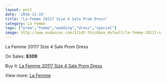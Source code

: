 ```yaml
---
layout: post
date: '2016-11-19'
title: "La Femme 20117 Size 4 Sale Prom Dress"
category: La Femme
tags: ["prom","femme","wedding","dress","special"]
image: http://www.eudances.com/11142-thickbox_default/la-femme-20117-size-4-sale-prom-dress.jpg
---
```

La Femme 20117 Size 4 Sale Prom Dress

On Sales: **$309**
<a href="https://www.eudances.com/en/la-femme/3552-la-femme-20117-size-4-sale-prom-dress.html"><amp-img layout="responsive" width="600" height="600" src="//www.eudances.com/11142-thickbox_default/la-femme-20117-size-4-sale-prom-dress.jpg" alt="La Femme 20117 Size 4 Sale Prom Dress 0" /></a>
<a href="https://www.eudances.com/en/la-femme/3552-la-femme-20117-size-4-sale-prom-dress.html"><amp-img layout="responsive" width="600" height="600" src="//www.eudances.com/11144-thickbox_default/la-femme-20117-size-4-sale-prom-dress.jpg" alt="La Femme 20117 Size 4 Sale Prom Dress 1" /></a>
<a href="https://www.eudances.com/en/la-femme/3552-la-femme-20117-size-4-sale-prom-dress.html"><amp-img layout="responsive" width="600" height="600" src="//www.eudances.com/11143-thickbox_default/la-femme-20117-size-4-sale-prom-dress.jpg" alt="La Femme 20117 Size 4 Sale Prom Dress 2" /></a>

Buy it: [La Femme 20117 Size 4 Sale Prom Dress](https://www.eudances.com/en/la-femme/3552-la-femme-20117-size-4-sale-prom-dress.html "La Femme 20117 Size 4 Sale Prom Dress")

View more: [La Femme](https://www.eudances.com/en/72-La-Femme "La Femme")